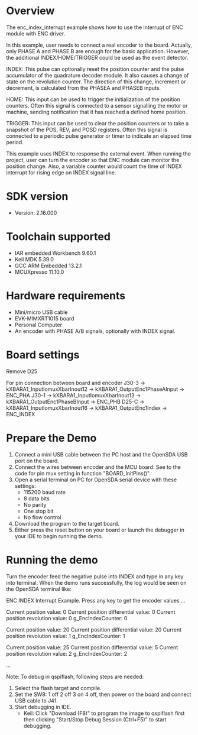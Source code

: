 Overview
========

The enc_index_interrupt example shows how to use the interrupt of ENC module with ENC driver.

In this example, user needs to connect a real encoder to the board. Actually, only PHASE A and PHASE B are enough for the basic application. However, the additional INDEX/HOME/TRIGGER could be used as the event detector. 

INDEX: This pulse can optionally reset the position counter and the pulse accumulator of the quadrature decoder module. It also causes a change of state on the revolution counter. The direction of this change, increment or decrement, is calculated from the PHASEA and PHASEB inputs.

HOME: This input can be used to trigger the initialization of the position counters. Often this signal is connected to a sensor signalling the motor or machine, sending notification that it has reached a defined home position.

TRIGGER: This input can be used to clear the position counters or to take a snapshot of the POS, REV, and POSD registers. Often this signal is connected to a periodic pulse generator or timer to indicate an elapsed time period.

This example uses INDEX to response the external event. When running the project, user can turn the encoder so that ENC module can monitor the position change. Also, a variable counter would count the time of INDEX interrupt for rising edge on INDEX signal line.


SDK version
===========
- Version: 2.16.000

Toolchain supported
===================
- IAR embedded Workbench  9.60.1
- Keil MDK  5.39.0
- GCC ARM Embedded  13.2.1
- MCUXpresso  11.10.0

Hardware requirements
=====================
- Mini/micro USB cable
- EVK-MIMXRT1015 board
- Personal Computer
- An encoder with PHASE A/B signals, optionally with INDEX signal.

Board settings
==============
Remove D25 

For pin connection between board and encoder
      J30-3 -> kXBARA1_InputIomuxXbarInout12 -> kXBARA1_OutputEnc1PhaseAInput -> ENC_PHA
      J30-1 -> kXBARA1_InputIomuxXbarInout13 -> kXBARA1_OutputEnc1PhaseBInput -> ENC_PHB
      D25-C -> kXBARA1_InputIomuxXbarInout16 -> kXBARA1_OutputEnc1Index -> ENC_INDEX


Prepare the Demo
================
1.  Connect a mini USB cable between the PC host and the OpenSDA USB port on the board.
2.  Connect the wires between encoder and the MCU board. See to the code for pin mux setting in function "BOARD_InitPins()".
3.  Open a serial terminal on PC for OpenSDA serial device with these settings:
    - 115200 baud rate
    - 8 data bits
    - No parity
    - One stop bit
    - No flow control
4.  Download the program to the target board.
5.  Either press the reset button on your board or launch the debugger in your IDE to begin running the demo.

Running the demo
================
Turn the encoder feed the negative pulse into INDEX and type in any key into terminal.
When the demo runs successfully, the log would be seen on the OpenSDA terminal like:

ENC INDEX Interrupt Example.
Press any key to get the encoder values ...

Current position value: 0
Current position differential value: 0
Current position revolution value: 0
g_EncIndexCounter: 0

Current position value: 20
Current position differential value: 20
Current position revolution value: 1
g_EncIndexCounter: 1

Current position value: 25
Current position differential value: 5
Current position revolution value: 2
g_EncIndexCounter: 2

...



Note:
To debug in qspiflash, following steps are needed:
1. Select the flash target and compile.
3. Set the SW8: 1 off 2 off 3 on 4 off, then power on the board and connect USB cable to J41.
4. Start debugging in IDE.
   - Keil: Click "Download (F8)" to program the image to qspiflash first then clicking "Start/Stop Debug Session (Ctrl+F5)" to start debugging.
